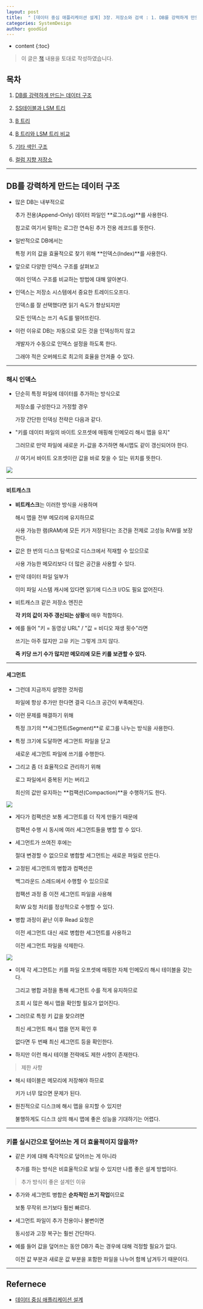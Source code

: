 ```yaml
---
layout: post
title:  " [데이터 중심 애플리케이션 설계] 3장. 저장소와 검색 : 1. DB를 강력하게 만드는 데이터 구조 "
categories: SystemDesign
author: goodGid
---
```

* content
{:toc}

> 이 글은 [책](https://book.naver.com/bookdb/book_detail.nhn?bid=13483879) 내용을 토대로 작성하였습니다.

## 목차

1. [DB를 강력하게 만드는 데이터 구조]({{site.url}}/SD-Repository-and-Search-Data-Structures-that-Make-the-DB-powerful)

2. [SS테이블과 LSM 트리]({{site.url}}/SD-Repository-and-Search-SS-table-and-LSM-tree)

3. [B 트리]({{site.url}}/SD-Repository-and-Search-B-Tree)

4. [B 트리와 LSM 트리 비교]({{site.url}}/SD-Repository-and-Search-Comparison-of-B-tree-and-LSM-tree)

5. [기타 색인 구조]({{site.url}}/SD-Repository-and-Search-Other-Index-Structures)

6. [컬럼 지향 저장소]({{site.url}}/SD-Repository-and-Search-Column-Oriented-Storage)

---

## DB를 강력하게 만드는 데이터 구조

* 많은 DB는 내부적으로 

  추가 전용(Append-Only) 데이터 파일인 **로그(Log)**를 사용한다.

  참고로 여기서 말하는 로그란 연속된 추가 전용 레코드를 뜻한다.

* 일반적으로 DB에서는 

  특정 키의 값을 효율적으로 찾기 위해 **인덱스(Index)**를 사용한다.

* 앞으로 다양한 인덱스 구조를 살펴보고

  여러 인덱스 구조를 비교하는 방법에 대해 알아본다.

* 인덱스는 저장소 시스템에서 중요한 트레이드오프다.

  인덱스를 잘 선택했다면 읽기 속도가 향상되지만

  모든 인덱스는 쓰기 속도를 떨어뜨린다.

* 이런 이유로 DB는 자동으로 모든 것을 인덱싱하지 않고

  개발자가 수동으로 인덱스 설정을 하도록 한다.

  그래야 적은 오버헤드로 최고의 효율을 안겨줄 수 있다.

---

### 해시 인덱스

* 단순히 특정 파일에 데이터를 추가하는 방식으로 

  저장소를 구성한다고 가정할 경우 

  가장 간단한 인덱싱 전략은 다음과 같다.

* "키를 데이터 파일의 바이트 오프셋에 매핑해 인메모리 해시 맵을 유지"

  그러므로 만약 파일에 새로운 키-값을 추가하면 해시맵도 같이 갱신되어야 한다.

  // 여기서 바이트 오프셋이란 값을 바로 찾을 수 있는 위치를 뜻한다.

![](/assets/img/sd/SD-Repository-and-Search-Data-Structures-that-Make-the-DB-powerful_1.png)

---

#### 비트캐스크

* **비트캐스크**는 이러한 방식을 사용하며

  해시 맵을 전부 메모리에 유지하므로 
  
  사용 가능한 램(RAM)에 모든 키가 저장된다는 조건을 전제로 고성능 R/W를 보장한다.

* 값은 한 번의 디스크 탐색으로 디스크에서 적재할 수 있으므로 
  
  사용 가능한 메모리보다 더 많은 공간을 사용할 수 있다.

* 만약 데이터 파일 일부가 

  이미 파일 시스템 캐시에 있다면 읽기에 디스크 I/O도 필요 없어진다.

* 비트캐스크 같은 저장소 엔진은 

  **각 키의 값이 자주 갱신되는 상황**에 매우 적합하다.

* 예를 들어 "키 = 동영상 URL" / "값 = 비디오 재생 횟수"라면

  쓰기는 아주 많지만 고유 키는 그렇게 크지 않다.

  **즉 키당 쓰기 수가 많지만 메모리에 모든 키를 보관할 수 있다.**

---

#### 세그먼트

* 그런데 지금까지 설명한 것처럼 

  파일에 항상 추가만 한다면 결국 디스크 공간이 부족해진다.

* 이런 문제를 해결하기 위해 

  특정 크기의 **세그먼트(Segment)**로 로그를 나누는 방식을 사용한다.

* 특정 크기에 도달하면 세그먼트 파일을 닫고

  새로운 세그먼트 파일에 쓰기를 수행한다.

* 그리고 좀 더 효율적으로 관리하기 위해

  로그 파일에서 중복된 키는 버리고 
  
  최신의 값만 유지하는 **컴팩션(Compaction)**을 수행하기도 한다.

![](/assets/img/sd/SD-Repository-and-Search-Data-Structures-that-Make-the-DB-powerful_2.png)

* 게다가 컴팩션은 보통 세그먼트를 더 작게 만들기 때문에 

  컴팩션 수행 시 동시에 여러 세그먼트들을 병할 할 수 있다.

* 세그먼트가 쓰여진 후에는 

  절대 변경할 수 없으므로 병합할 세그먼트는 새로운 파일로 만든다.

* 고정된 세그먼트의 병합과 컴팩션은 

  백그라운드 스레드에서 수행할 수 있으므로
  
  컴팩션 과정 중 이전 세그먼트 파일을 사용해 
  
  R/W 요청 처리를 정상적으로 수행할 수 있다.

* 병합 과정이 끝난 이후 Read 요청은 

  이전 세그먼트 대신 새로 병합한 세그먼트를 사용하고

  이전 세그먼트 파일을 삭제한다.

![](/assets/img/sd/SD-Repository-and-Search-Data-Structures-that-Make-the-DB-powerful_3.png)

* 이제 각 세그먼트는 키를 파일 오프셋에 매핑한 자체 인메모리 해시 테이블을 갖는다.

  그리고 병합 과정을 통해 세그먼트 수를 적게 유지하므로

  조회 시 많은 해시 맵을 확인할 필요가 없어진다.

* 그러므로 특정 키 값을 찾으려면 
  
  최신 세그먼트 해시 맵을 먼저 확인 후

  없다면 두 번째 최신 세그먼트 등을 확인한다.

* 하지만 이런 해시 테이블 전략에도 제한 사항이 존재한다.

> 제한 사항

* 해시 테이블은 메모리에 저장해야 하므로

  키가 너무 많으면 문제가 된다.

* 원친적으로 디스크에 해시 맵을 유지할 수 있지만

  불행하게도 디스크 상의 해시 맵에 좋은 성능을 기대하기는 어렵다.

---

### 키를 실시간으로 덮어쓰는 게 더 효율적이지 않을까?

* 같은 키에 대해 즉각적으로 덮어쓰는 게 아니라

  추가를 하는 방식은 비효율적으로 보일 수 있지만 나름 좋은 설계 방법이다.

> 추가 방식이 좋은 설계인 이유

* 추가와 세그먼트 병합은 **순차적인 쓰기 작업**이므로 

  보통 무작위 쓰기보다 훨씬 빠르다.

* 세그먼트 파일이 추가 전용이나 불변이면 

  동시성과 고장 복구는 훨씬 간단하다.

* 예를 들어 값을 덮어쓰는 동안 DB가 죽는 경우에 대해 걱정할 필요가 없다.

  이전 값 부분과 새로운 값 부분을 포함한 파일을 나누어 함께 남겨두기 때문이다.

---

## Refernece

* [데이터 중심 애플리케이션 설계](https://book.naver.com/bookdb/book_detail.nhn?bid=13483879)